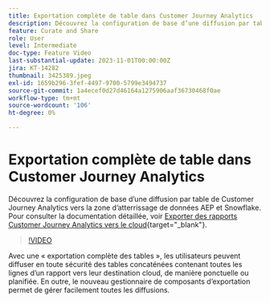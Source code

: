 ```yaml
---
title: Exportation complète de table dans Customer Journey Analytics
description: Découvrez la configuration de base d’une diffusion par table de Customer Journey Analytics vers la zone d’atterrissage de données AEP et Snowflake.
feature: Curate and Share
role: User
level: Intermediate
doc-type: Feature Video
last-substantial-update: 2023-11-01T00:00:00Z
jira: KT-14282
thumbnail: 3425389.jpeg
exl-id: 1659b296-3fef-4497-9700-5799e3494737
source-git-commit: 1a4ecef0d27d46164a1275906aaf36730468f0ae
workflow-type: tm+mt
source-wordcount: '106'
ht-degree: 0%

---
```


# Exportation complète de table dans Customer Journey Analytics

Découvrez la configuration de base d’une diffusion par table de Customer Journey Analytics vers la zone d’atterrissage de données AEP et Snowflake. Pour consulter la documentation détaillée, voir [Exporter des rapports Customer Journey Analytics vers le cloud](https://experienceleague.adobe.com/docs/analytics-platform/using/cja-workspace/export/export-cloud.html?lang=fr){target="_blank"}.

>[!VIDEO](https://video.tv.adobe.com/v/3450974/?captions=fre_fr&learn=on)

Avec une « exportation complète des tables », les utilisateurs peuvent diffuser en toute sécurité des tables concaténées contenant toutes les lignes d’un rapport vers leur destination cloud, de manière ponctuelle ou planifiée.  En outre, le nouveau gestionnaire de composants d’exportation permet de gérer facilement toutes les diffusions.
